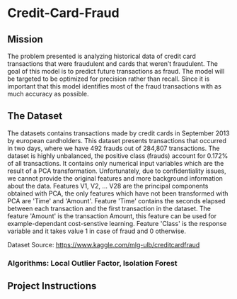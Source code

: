 # Credit-Card-Fraud

## Mission
The problem presented is analyzing historical data of credit card transactions that were fraudulent and cards that weren’t fraudulent. The goal of this model is to predict future transactions as fraud. The model will be targeted to be optimized for precision rather than recall. Since it is important that this model identifies most of the fraud transactions with as much accuracy as possible.

## The Dataset
The datasets contains transactions made by credit cards in September 2013 by european 
cardholders. This dataset presents transactions that occurred in two days, where we 
have 492 frauds out of 284,807 transactions. The dataset is highly unbalanced, the 
positive class (frauds) account for 0.172% of all transactions. 
It contains only numerical input variables which are the result of a PCA transformation. 
Unfortunately, due to confidentiality issues, we cannot provide the original features and 
more background information about the data. Features V1, V2, ... V28 are the principal 
components obtained with PCA, the only features which have not been transformed with 
PCA are 'Time' and 'Amount'. Feature 'Time' contains the seconds elapsed between each 
transaction and the first transaction in the dataset. The feature 'Amount' is the 
transaction Amount, this feature can be used for example-dependant cost-senstive 
learning. Feature 'Class' is the response variable and it takes value 1 in case of fraud and 
0 otherwise. 
 
Dataset  Source: https://www.kaggle.com/mlg-ulb/creditcardfraud  

### Algorithms: Local Outlier Factor, Isolation Forest

## Project Instructions
